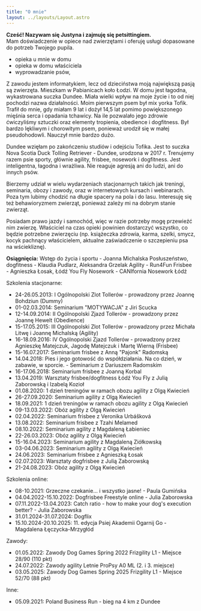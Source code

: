 ```yaml
---
title: "O mnie"
layout: ../layouts/Layout.astro
---
```


**Cześć! Nazywam się Justyna i zajmuję się petsittingiem.**  
Mam doświadczenie w opiece nad zwierzętami i oferuję usługi dopasowane do potrzeb Twojego pupila.

- opieka u mnie w domu
- opieka w domu właściciela
- wyprowadzanie psów,  


Z zawodu jestem informatykiem, lecz od dzieciństwa moją największą pasją są zwierzęta. Mieszkam w Pabianicach koło Łodzi. W domu jest łagodna, wykastrowana suczka Dundee. Miała wielki wpływ na moje życie i to od niej pochodzi nazwa działalności.
Moim pierwszym psem był mix yorka Tofik. Trafił do mnie, gdy miałam 9 lat i dożył 14,5 lat pomimo powiększonego mięśnia serca i opadania tchawicy. Na ile pozwalało jego zdrowie ćwiczyliśmy sztuczki oraz elementy tropienia, obedience i dogfitness. Był bardzo lękliwym i chorowitym psem, ponieważ urodził się w małej pseudohodowli. Nauczył mnie bardzo dużo.

Dundee wzięłam po zakończeniu studiów i odejściu Tofika. Jest to suczka Nova Scotia Duck Tolling Retriever - Dundee, urodzona w 2017 r. Trenujemy razem psie sporty, głównie agility, frisbee, nosework i dogfitness. Jest inteligentna, łagodna i wrażliwa. Nie reaguje agresją ani do ludzi, ani do innych psów.

Bierzemy udział w wielu wydarzeniach stacjonarnych takich jak treningi, seminaria, obozy i zawody, oraz w internetowych kursach i webinarach. Poza tym lubimy chodzić na długie spacery na pola i do lasu. Interesuję się też behawioryzmem zwierząt, ponieważ zależy mi na dobrym stanie zwierząt.

Posiadam prawo jazdy i samochód, więc w razie potrzeby mogę przewieźć nim zwierzę.
Właściciel na czas opieki powinien dostarczyć wszystko, co będzie potrzebne zwierzęciu (np. książeczka zdrowia, karma, szelki, smycz, kocyk pachnący właścicielem, aktualne zaświadczenie o szczepieniu psa na wściekliznę).


**Osiągnięcia:**
Wstęp do życia i sportu - Joanna Michalska
Posłuszeństwo, dogfitness - Klaudia Pudlarz, Aleksandra Grzelak
Agility - Run4Fun
Frisbee - Agnieszka Łosak, Łódź You Fly
Nosework - CANIfornia Nosework Łódź 

Szkolenia stacjonarne:
- 24-26.05.2013: I Ogólnopolski Zlot Tollerów - prowadzony przez Joannę Bohdziun (Dummy)
- 01-02.03.2014: Seminarium "MOTYWACJA" z Jiri Scucka
- 12-14.09.2014: II Ogólnopolski Zjazd Tollerów - prowadzony przez Joannę Hewelt (Obedience)
- 15-17.05.2015: III Ogólnopolski Zlot Tollerów - prowadzony przez Michała Litwę i Joannę Michalską (Agility)
- 16-18.09.2016: IV Ogólnopolski Zjazd Tollerów - prowadzony przez Agnieszkę Matejczuk, Jagodę Matejczuk i Martę Wierną (Frisbee)
- 15-16.07.2017: Seminarium frisbee z Anną "Pajonk" Radomską
- 14.04.2018: Pies i jego gotowość do współdziałania. Na co dzień, w zabawie, w sporcie. - Seminarium z Dariuszem Radomskim
- 16-17.06.2018: Seminarium frisbee z Joanną Korbal
- 13.04.2019: Warsztaty frisbee/dogfitness Łódź You Fly z Julią Zaborowską i Izabelą Kozioł
- 01.08.2020: 1 dzień treningów w ramach obozu agility z Olgą Kwiecień
- 26-27.09.2020: Seminarium agility z Olgą Kwiecień
- 18.09.2021: 1 dzień treningów w ramach obozu agility z Olgą Kwiecień
- 09-13.03.2022: Obóz agility z Olgą Kwiecień
- 02.04.2022: Seminarium frisbee z Veronika Urbášková
- 13.08.2022: Seminarium frisbee z Tzahi Melamed
- 08.10.2022: Seminarium agility z Magdaleną Łabieniec
- 22-26.03.2023: Obóz agility z Olgą Kwiecień
- 15-16.04.2023: Seminarium agility z Magdaleną Ziółkowską
- 03-04.06.2023: Seminarium agility z Olgą Kwiecień
- 24.06.2023: Seminarium frisbee z Agnieszką Łosak
- 02.07.2023: Warsztaty dogfrisbee z Julią Zaborowską
- 21-24.08.2023: Obóz agility z Olgą Kwiecień

Szkolenia online:
- 08-10.2021: Grzeczne czekanie... i wszystko jasne! - Paula Gumińska
- 04.04.2022-15.10.2022: Dogfrisbee Freestyle online - Julia Zaborowska
- 07.11.2022-13.04.2023: Catch ratio - how to make your dog's execution better? - Julia Zaborowska
- 31.01.2024-31.07.2024: Dogflix
- 15.10.2024-20.10.2025: 11. edycja Psiej Akademii Ogarnij Go - Magdalena Łęczycka-Mrzygłód

Zawody:
- 01.05.2022: Zawody Dog Games Spring 2022 Frizgility L1 - Miejsce 28/90 (110 pkt)
- 24.07.2022: Zawody agility Letnie ProPsy A0 ML (2. i 3. miejsce)
- 03.05.2025: Zawody Dog Games Spring 2025 Frizgility L1 - Miejsce 52/70 (88 pkt)

Inne:
- 05.09.2021: Poland Business Run - bieg na 4 km z Dundee
	